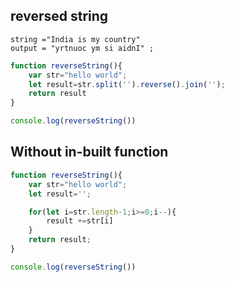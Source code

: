## reversed string

```JS
string ="India is my country"
output = "yrtnuoc ym si aidnI" ;

```
```js
function reverseString(){
    var str="hello world";
    let result=str.split('').reverse().join('');
    return result
}

console.log(reverseString())
```

## Without in-built function

```js
function reverseString(){
    var str="hello world";
    let result='';

    for(let i=str.length-1;i>=0;i--){
        result +=str[i]
    }
    return result;
}

console.log(reverseString())
```
